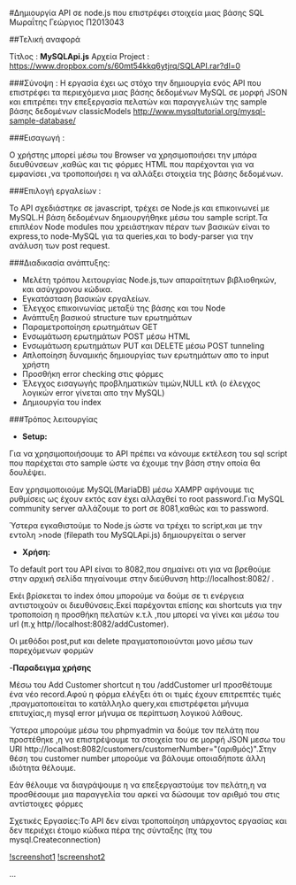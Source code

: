 ﻿#Δημιουργία API σε node.js που επιστρέφει στοιχεία μιας βάσης SQL
Μωραΐτης Γεώργιος
Π2013043

##Τελική αναφορά

Τίτλος : __MySQLApi.js__
Αρχεία Project : https://www.dropbox.com/s/60mt54kkq6ytjrq/SQLAPI.rar?dl=0


###Σύνοψη : 
Η εργασία έχει ως στόχο την δημιουργία ενός API που επιστρέφει τα περιεχόμενα μιας βάσης δεδομένων MySQL σε μορφή JSON
και επιτρέπει την επεξεργασία πελατών και παραγγελιών της sample βάσης δεδομένων classicModels http://www.mysqltutorial.org/mysql-sample-database/ 

###Εισαγωγή :

Ο χρήστης μπορεί μέσω του Browser να χρησιμοποιήσει την μπάρα διευθύνσεων ,καθώς και τις φόρμες HTML που παρέχονται για να εμφανίσει ,να τροποποιήσει η να αλλάξει στοιχεία της βάσης δεδομένων.

###Επιλογή εργαλείων :

Το API σχεδιάστηκε σε javascript, τρέχει σe Node.js και επικοινωνεί με MySQL.Η βάση δεδομένων δημιουργήθηκε μέσω του sample script.Τα επιπλέον Node modules που χρειάστηκαν πέραν των βασικών είναι το express,το node-MySQL για τα queries,και το body-parser για την ανάλυση των post request.

###Διαδικασία ανάπτυξης:

- Μελέτη τρόπου λειτουργίας Node.js,των απαραίτητων βιβλιοθηκών, και ασύγχρονου κώδικα.
- Εγκατάσταση βασικών εργαλείων.
- Έλεγχος επικοινωνίας μεταξύ της βάσης και του Node
- Ανάπτυξη βασικού structure των ερωτημάτων
- Παραμετροποίηση ερωτημάτων GET
- Ενσωμάτωση ερωτημάτων POST μέσω HTML
- Ενσωμάτωση ερωτημάτων PUT και DELETE μέσω POST tunneling
- Απλοποίηση δυναμικής δημιουργίας των ερωτημάτων απο το input χρήστη
- Προσθήκη error checking στις φόρμες 
- Έλεγχος εισαγωγής προβληματικών τιμών,NULL κτλ (ο έλεγχος λογικών error γίνεται απο την MySQL) 
- Δημιουργία του index


###Τρόπος λειτουργίας

- __Setup:__

Για να χρησιμοποιήσουμε το API πρέπει να κάνουμε εκτέλεση του sql script που παρέχεται στο sample ώστε να έχουμε την βάση στην οποία θα δουλέψει.

Εαν χρησιμοποιούμε MySQL(MariaDB) μέσω XAMPP αφήνουμε τις ρυθμίσεις ως έχουν εκτός εαν έχει αλλαχθεί το root password.Για MySQL community server αλλάζουμε το port σε 8081,καθώς και το password.

Ύστερα εγκαθιστούμε το Node.js ώστε να τρέχει το script,και με την εντολη >node (filepath του MySQLApi.js) δημιουργείται ο server

- __Χρήση:__

Το default port του API είναι το 8082,που σημαίνει οτι για να βρεθούμε στην αρχική σελίδα πηγαίνουμε στην διεύθυνση http://localhost:8082/ .

Εκέι βρίσκεται το index όπου μπορούμε να δούμε σε τι ενέργεια αντιστοιχούν οι διευθύνσεις.Εκεί παρέχονται επίσης και shortcuts για την τροποποίση η προσθήκη πελατών κ.τ.λ ,που μπορεί να γίνει και μέσω του url (π.χ http//localhost:8082/addCustomer).

Οι μεθόδοι post,put και delete πραγματοποιούνται μονο μέσω των παρεχόμενων φορμών

-__Παραδειγμα χρήσης__

Μέσω του Add Customer shortcut η του /addCustomer url προσθέτουμε ένα νέο record.Αφού η φόρμα ελέγξει ότι οι τιμές έχουν επιτρεπτές τιμές ,πραγματοποιείται το κατάλληλο query,και επιστρέφεται μήνυμα επιτυχίας,η mysql error μήνυμα σε περίπτωση λογικού λάθους.

Ύστερα μπορούμε μέσω του phpmyadmin να δούμε τον πελάτη που προστέθηκε ,η να επιστρέψουμε τα στοιχεία του σε μορφή JSON μεσω του URI http://localhost:8082/customers/customerNumber="(αριθμός)".Στην θέση του customer number μπορούμε να βάλουμε οποιαδήποτε άλλη ιδιότητα θέλουμε.

Εάν θέλουμε να διαγράψουμε η να επεξεργαστούμε τον πελάτη,η να προσθέσουμε μια παραγγελία του αρκεί να δώσουμε τον αριθμό του στις αντίστοιχες φόρμες


Σχετικές Εργασίες:Το API δεν είναι τροποποίηση υπάρχοντος εργασίας και δεν περιέχει έτοιμο κώδικα πέρα της σύνταξης (πχ του mysql.Createconnection)



[!screenshot1](https://raw.githubusercontent.com/courses-ionio/sw/master/projects_2016/%CE%A02013043/screenshot.png)
[!screenshot2](https://raw.githubusercontent.com/courses-ionio/sw/master/projects_2016/%CE%A02013043/screenshot2.png)















...
